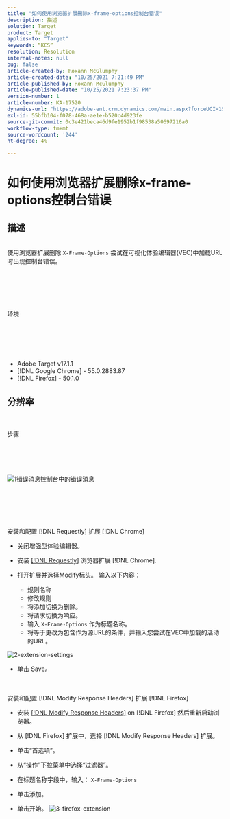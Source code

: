 ```yaml
---
title: "如何使用浏览器扩展删除x-frame-options控制台错误"
description: 描述
solution: Target
product: Target
applies-to: "Target"
keywords: “KCS”
resolution: Resolution
internal-notes: null
bug: false
article-created-by: Roxann McGlumphy
article-created-date: "10/25/2021 7:21:49 PM"
article-published-by: Roxann McGlumphy
article-published-date: "10/25/2021 7:23:37 PM"
version-number: 1
article-number: KA-17520
dynamics-url: "https://adobe-ent.crm.dynamics.com/main.aspx?forceUCI=1&pagetype=entityrecord&etn=knowledgearticle&id=833768cb-c835-ec11-b6e6-000d3a3485ea"
exl-id: 55bfb104-f078-468a-ae1e-b520c4d923fe
source-git-commit: 0c3e421beca46d9fe1952b1f98538a50697216a0
workflow-type: tm+mt
source-wordcount: '244'
ht-degree: 4%

---
```


# 如何使用浏览器扩展删除x-frame-options控制台错误

## 描述

<br>使用浏览器扩展删除 `X-Frame-Options` 尝试在可视化体验编辑器(VEC)中加载URL时出现控制台错误。<br><br><br> <br><br> <br><br>环境<br><br><br><br> <br><br>
- Adobe Target v17.1.1
- [!DNL Google Chrome] - 55.0.2883.87
- [!DNL Firefox] - 50.1.0



## 分辨率

<br><br>步骤<br><br><br><br><br><br>![1错误消息](https://helpx.adobe.com/content/dam/help/en/target/kb/how-to-use-a-browser-extension-to-remove-x-frame-options-console/jcr%3acontent/main-pars/image/1-errormessage.jpg "1错误消息")控制台中的错误消息<br><br><br><br><br> <br><br>安装和配置 [!DNL Requestly] 扩展 [!DNL Chrome]
- 关闭增强型体验编辑器。


- 安装 [[!DNL Requestly]](https://chrome.google.com/webstore/detail/requestly/mdnleldcmiljblolnjhpnblkcekpdkpa?hl=en) 浏览器扩展 [!DNL Chrome].


- 打开扩展并选择Modify标头。 输入以下内容：

   - 规则名称
   - 修改规则
   - 将添加切换为删除。
   - 将请求切换为响应。
   - 输入 `X-Frame-Options` 作为标题名称。
   - 将等于更改为包含作为源URL的条件，并输入您尝试在VEC中加载的活动的URL。

![2-extension-settings](https://helpx.adobe.com/content/dam/help/en/target/kb/how-to-use-a-browser-extension-to-remove-x-frame-options-console/jcr%3acontent/main-pars/procedure/proc_par/step_2/step_par/image/2-extension-settings.png "2-extension-settings")


- 单击 Save。



 <br><br>安装和配置 [!DNL Modify Response Headers] 扩展 [!DNL Firefox]
- 安装 [[!DNL Modify Response Headers]](https://addons.mozilla.org/en-us/firefox/addon/modify-response-headers/) on [!DNL Firefox] 然后重新启动浏览器。


- 从 [!DNL Firefox] 扩展中，选择 [!DNL Modify Response Headers] 扩展。


- 单击“首选项”。


- 从“操作”下拉菜单中选择“过滤器”。


- 在标题名称字段中，输入： `X-Frame-Options`


- 单击添加。


- 单击开始。
   ![3-firefox-extension](https://helpx.adobe.com/content/dam/help/en/target/kb/how-to-use-a-browser-extension-to-remove-x-frame-options-console/jcr%3acontent/main-pars/procedure_1532616470/proc_par/step_1817832849/step_par/image/3-firefox-extension.png "3-firefox-extension")
